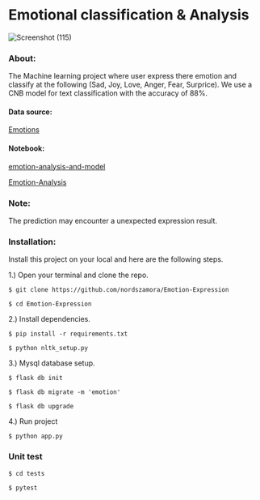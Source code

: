 # Emotional classification & Analysis
![Screenshot (115)](https://github.com/nordszamora/Emotion-Expression/assets/100557534/d738311f-50d1-41ee-a2a5-4cd314acc199)
### About:
The Machine learning project where user express there emotion and classify at the following (Sad, Joy, Love, Anger, Fear, Surprice). We use a CNB model for text classification with the accuracy of 88%.

#### Data source:

[Emotions](https://www.kaggle.com/datasets/nelgiriyewithana/emotions)

#### Notebook:

[emotion-analysis-and-model](https://www.kaggle.com/code/nordszamora/emotion-analysis-and-model)

[Emotion-Analysis](https://github.com/nordszamora/DS-ML-projects/blob/main/Emotion-Analysis/Emotions.ipynb)

### Note:
The prediction may encounter a unexpected expression result.

### Installation:
Install this project on your local and here are the following steps.

1.) Open your terminal and clone the repo.
```
$ git clone https://github.com/nordszamora/Emotion-Expression

$ cd Emotion-Expression
```
2.) Install dependencies.
```
$ pip install -r requirements.txt

$ python nltk_setup.py
```
3.) Mysql database setup.
```
$ flask db init

$ flask db migrate -m 'emotion'

$ flask db upgrade
```
4.) Run project
```
$ python app.py
```

### Unit test
```
$ cd tests

$ pytest
```
